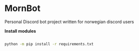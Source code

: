 # MornBot
Personal Discord bot project written for norwegian discord users

**Install modules**

```bash

python -m pip install -r requirements.txt

```

